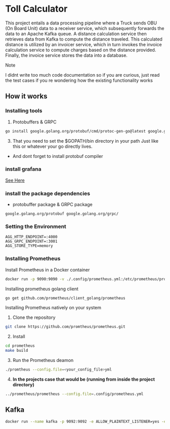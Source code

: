 # Toll Calculator

This project entails a data processing pipeline where a Truck sends OBU (On Board Unit) data to a receiver service, which subsequently forwards the data to an Apache Kafka queue. A distance calculation service then retrieves data from Kafka to compute the distance traveled. This calculated distance is utilized by an invoicer service, which in turn invokes the invoice calculation service to compute charges based on the distance provided. Finally, the invoice service stores the data into a database.

> [!Note]
> I didnt write too much code documentation so if you are curious, just read the test cases if you re wondering how the existing functionality works

## How it works

### Installing tools

1. Protobuffers & GRPC

```sh
go install google.golang.org/protobuf/cmd/protoc-gen-go@latest google.golang.org/grpc/cmd/protoc-gen-go-grpc@latest
```

3. That you need to set the $GOPATH/bin directory in your path Just like this or whatever your go directly lives.

- And dont forget to install protobuf compiler

### install grafana

[See Here](https://grafana.com/docs/grafana/latest/)

### install the package dependencies

- protobuffer package & GRPC package

```
google.golang.org/protobuf google.golang.org/grpc/
```

### Setting the Environment

```env
AGG_HTTP_ENDPOINT=:4000
AGG_GRPC_ENDPOINT=:3001
AGG_STORE_TYPE=memory
```

### Installing Prometheus

Install Prometheus in a Docker container

```sh
docker run -p 9090:9090 -v ./.config/prometheus.yml:/etc/prometheus/prometheus.yml prom/prometheus
```

Installing prometheus golang client

```sh
go get github.com/prometheus/client_golang/prometheus
```

Installing Prometheus natively on your system

1. Clone the repository

```sh
git clone https://github.com/promtheus/prometheus.git
```

2. Install

```sh
cd prometheus
make build
```

3. Run the Prometheus deamon

```sh
./promtheus --config.file=<your_config_file>yml
```

4. **In the projects case that would be (running from inside the project directory)**

```sh
../prometheus/prometheus --config.file=.config/prometheus.yml
```

## Kafka

```sh
docker run --name kafka -p 9092:9092 -e ALLOW_PLAINTEXT_LISTENER=yes -e KAFKA_CFG_AUTO_CREATE_TOPICS_ENABLE=true bitnami/kafka:latest
```
